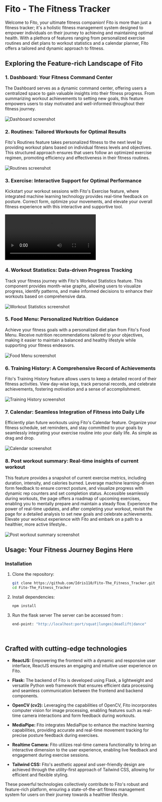 # Fito - The Fitness Tracker

Welcome to Fito, your ultimate fitness companion! Fito is more than just a fitness tracker; it's a holistic fitness management system designed to empower individuals on their journey to achieving and maintaining optimal health. With a plethora of features ranging from personalized exercise routines and diet plans to workout statistics and a calendar planner, Fito offers a tailored and dynamic approach to fitness.

## Exploring the Feature-rich Landscape of Fito

### 1. Dashboard: Your Fitness Command Center
The Dashboard serves as a dynamic command center, offering users a centralized space to gain valuable insights into their fitness progress. From summarizing workout achievements to setting new goals, this feature empowers users to stay motivated and well-informed throughout their fitness journey.\
<br>
![Dashboard screenshot](./src/images/readme/Screenshot%20(11).png)

### 2. Routines: Tailored Workouts for Optimal Results
Fito's Routines feature takes personalized fitness to the next level by providing workout plans based on individual fitness levels and objectives. This structured approach ensures that users follow an optimized exercise regimen, promoting efficiency and effectiveness in their fitness routines.\
<br>
![Routines screenshot](./src/images/readme/Screenshot%20(8).png)

### 3. Exercise: Interactive Support for Optimal Performance
Kickstart your workout sessions with Fito's Exercise feature, where integrated machine learning technology provides real-time feedback on posture. Correct form, optimize your movements, and elevate your overall fitness experience with this interactive and supportive tool.\
<br>
![Exercise video](./src/images/readme/Fito-Dashboard-GoogleChrome.mp4)
<!-- <video loop src="./src/images/readme/Fito-Dashboard-GoogleChrome.mp4">  video </video>  -->

### 4. Workout Statistics: Data-driven Progress Tracking
Track your fitness journey with Fito's Workout Statistics feature. This component provides month-wise graphs, allowing users to visualize progress, identify patterns, and make informed decisions to enhance their workouts based on comprehensive data.\
<br>
![Workout Statistics screenshot](./src/images/readme/Screenshot%20(14).png)

### 5. Food Menu: Personalized Nutrition Guidance
Achieve your fitness goals with a personalized diet plan from Fito's Food Menu. Receive nutrition recommendations tailored to your objectives, making it easier to maintain a balanced and healthy lifestyle while supporting your fitness endeavors.\
<br>
![Food Menu screenshot](./src/images/readme/Screenshot%20(16).png)

### 6. Training History: A Comprehensive Record of Achievements
Fito's Training History feature allows users to keep a detailed record of their fitness activities. View day-wise logs, track personal records, and celebrate achievements, fostering motivation and a sense of accomplishment.\
<br>
![Training History screenshot](./src/images/readme/Screenshot%20(17).png)

### 7. Calendar: Seamless Integration of Fitness into Daily Life
Efficiently plan future workouts using Fito's Calendar feature. Organize your fitness schedule, set reminders, and stay committed to your goals by seamlessly integrating your exercise routine into your daily life. As simple as drag and drop.\
<br>
![Calendar screenshot](./src/images/readme/Screenshot%20(19).png)

### 8. Post workout summary: Real-time insights of current workout
This feature provides a snapshot of current exercise metrics, including duration, intensity, and calories burned. Leverage machine learning-driven form feedback to ensure correct posture, and visualize progress with dynamic rep counters and set completion status. Accessible seamlessly during workouts, the page offers a roadmap of upcoming exercises, enabling you to mentally prepare and maintain a steady flow. Experience the power of real-time updates, and after completing your workout, revisit the page for a detailed analysis to set new goals and celebrate achievements. Elevate your workout experience with Fito and embark on a path to a healthier, more active lifestyle..\
<br>
![Post workout summary screenshot](./src/images/readme/Screenshot%20(8).png)
<br>

## Usage: Your Fitness Journey Begins Here

### Installation
1. Clone the repository:
   ```bash
   git clone https://github.com/Idris110/Fito-The_Fitness_Tracker.git
   cd Fito-The_Fitness_Tracker
   ```
2. Install dependencies:
   ```bash
   npm install
   ```
3. Run the flask server
   The server can be accessed from :
   ```bash
   end-point: "http://localhost:port/squat|lunges|deadlift|dance"
   ```

<br>

## Crafted with cutting-edge technologies

- **ReactJS:** Empowering the frontend with a dynamic and responsive user interface, ReactJS ensures an engaging and intuitive user experience on Fito.

- **Flask:** The backend of Fito is developed using Flask, a lightweight and versatile Python web framework that ensures efficient data processing and seamless communication between the frontend and backend components.

- **OpenCV (cv2):** Leveraging the capabilities of OpenCV, Fito incorporates computer vision for image processing, enabling features such as real-time camera interactions and form feedback during workouts.

- **MediaPipe:** Fito integrates MediaPipe to enhance the machine learning capabilities, providing accurate and real-time movement tracking for precise posture feedback during exercises.

- **Realtime Camera:** Fito utilizes real-time camera functionality to bring an interactive dimension to the user experience, enabling live feedback and engagement during exercise sessions.

- **Tailwind CSS:** Fito's aesthetic appeal and user-friendly design are achieved through the utility-first approach of Tailwind CSS, allowing for efficient and flexible styling.

These powerful technologies collectively contribute to Fito's robust and feature-rich platform, ensuring a state-of-the-art fitness management system for users on their journey towards a healthier lifestyle.
